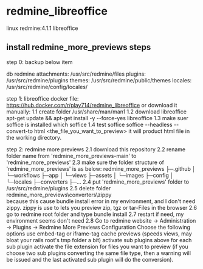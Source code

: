 # redmine_libreoffice

linux
redmine:4.1.1
libreoffice 


## install redmine_more_previews steps
step 0: backup below item

db
redmine attachments: /usr/src/redmine/files
plugins: /usr/src/redmine/plugins
themes: /usr/src/redmine/public/themes
locales: /usr/src/redmine/config/locales/

step 1: libreoffice
docker file: https://hub.docker.com/r/play714/redmine_libreoffice
or download it manually:
1.1 create folder /usr/share/man/man1
1.2 download libreoffice
apt-get update && apt-get install -y --force-yes libreoffice
1.3 make suer soffice is installed
which soffice
1.4 test soffice
soffice --headless --convert-to html <the_file_you_want_to_preview>
it will product html file in the working directory.

step 2: redmine more previews
2.1 download this repository
2.2 rename folder name from 'redmine_more_previews-main' to 'redmine_more_previews'
2.3 make sure the folder structure of 'redmine_more_previews' is as below:
redmine_more_previews
├─.github
│ └─workflows
├─app
│ └─views
├─assets
│ └─images
├─config
│ └─locales
├─converters
├─...
2.4 put 'redmine_more_previews' folder to /usr/src/redmine/plugins
2.5 delete folder redmine_more_previews\converters\zippy\
because this cause bundle install error in my environment, and I don't need zippy.
zippy is use to lets you preview zip, tgz or tar-Files in the browser
2.6 go to redmine root folder and type bundle install
2.7 restart if need, my environment seems don't need
2.8 Go to redmine website -> Administration -> Plugins -> Redmine More Previews Configuration
Choose the following options
use embed-tag or iframe-tag
cache previews (speeds views, may bloat your rails root's tmp folder a bit)
activate sub plugins above
for each sub plugin activate the file extension for files you want to preview (if you choose two sub plugins converting the same file type, then a warning will be issued and the last activated sub plugin will do the conversion).
